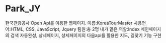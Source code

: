 # Park_JY
한국관광공사 Open Api를 이용한 웹페이지.
이름:KoreaTourMaster
사용언어:HTML, CSS, JavaScript, Jquery
팀원:총 2명
내가 맡은 역할:Index 메인페이지의 검색 자동완성, 상세페이지, 상세페이지의 다음api를 활용한 지도, 길찾기 기능 구현

